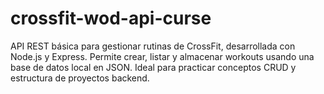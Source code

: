 # crossfit-wod-api-curse
API REST básica para gestionar rutinas de CrossFit, desarrollada con Node.js y Express. Permite crear, listar y almacenar workouts usando una base de datos local en JSON. Ideal para practicar conceptos CRUD y estructura de proyectos backend.
